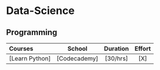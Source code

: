 # Data-Science

## Programming
Courses | School | Duration | Effort
:-- | :--: | :--: | :--:
[Learn Python] | [Codecademy] | [30/hrs] | [X]
